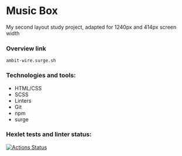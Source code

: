 # Music Box

My second layout study project, adapted for 1240px and 414px screen width

### Overview link
```
ambit-wire.surge.sh
```

### Technologies and tools:

* HTML/CSS
* SCSS
* Linters
* Git
* npm
* surge

### Hexlet tests and linter status:
[![Actions Status](https://github.com/evanlipp/layout-designer-positioning-project-56/workflows/hexlet-check/badge.svg)](https://github.com/evanlipp/layout-designer-positioning-project-56/actions)
